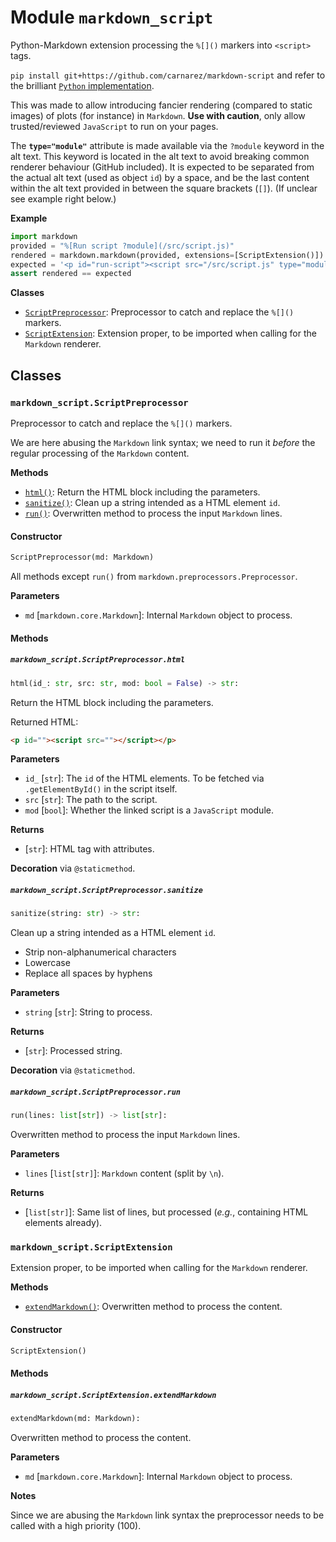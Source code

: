 # Module `markdown_script`

Python-Markdown extension processing the `%[]()` markers into `<script>` tags.

`pip install git+https://github.com/carnarez/markdown-script` and refer to the brilliant
[`Python` implementation](https://github.com/Python-Markdown/markdown).

This was made to allow introducing fancier rendering (compared to static images) of
plots (for instance) in `Markdown`. **Use with caution**, only allow trusted/reviewed
`JavaScript` to run on your pages.

The **`type="module"`** attribute is made available via the `?module` keyword in the alt
text. This keyword is located in the alt text to avoid breaking common renderer
behaviour (GitHub included). It is expected to be separated from the actual alt text
(used as object `id`) by a space, and be the last content within the alt text provided
in between the square brackets (`[]`). (If unclear see example right below.)

**Example**

```python
import markdown
provided = "%[Run script ?module](/src/script.js)"
rendered = markdown.markdown(provided, extensions=[ScriptExtension()])
expected = '<p id="run-script"><script src="/src/script.js" type="module"></script></p>'
assert rendered == expected
```

**Classes**

- [`ScriptPreprocessor`](#markdown_scriptscriptpreprocessor): Preprocessor to catch and
  replace the `%[]()` markers.
- [`ScriptExtension`](#markdown_scriptscriptextension): Extension proper, to be imported
  when calling for the `Markdown` renderer.

## Classes

### `markdown_script.ScriptPreprocessor`

Preprocessor to catch and replace the `%[]()` markers.

We are here abusing the `Markdown` link syntax; we need to run it *before* the regular
processing of the `Markdown` content.

**Methods**

- [`html()`](#markdown_scriptscriptpreprocessorhtml): Return the HTML block including
  the parameters.
- [`sanitize()`](#markdown_scriptscriptpreprocessorsanitize): Clean up a string intended
  as a HTML element `id`.
- [`run()`](#markdown_scriptscriptpreprocessorrun): Overwritten method to process the
  input `Markdown` lines.

#### Constructor

```python
ScriptPreprocessor(md: Markdown)
```

All methods except `run()` from `markdown.preprocessors.Preprocessor`.

**Parameters**

- `md` \[`markdown.core.Markdown`\]: Internal `Markdown` object to process.

#### Methods

##### `markdown_script.ScriptPreprocessor.html`

```python
html(id_: str, src: str, mod: bool = False) -> str:
```

Return the HTML block including the parameters.

Returned HTML:

```html
<p id=""><script src=""></script></p>
```

**Parameters**

- `id_` \[`str`\]: The `id` of the HTML elements. To be fetched via `.getElementById()`
  in the script itself.
- `src` \[`str`\]: The path to the script.
- `mod` \[`bool`\]: Whether the linked script is a `JavaScript` module.

**Returns**

- \[`str`\]: HTML tag with attributes.

**Decoration** via `@staticmethod`.

##### `markdown_script.ScriptPreprocessor.sanitize`

```python
sanitize(string: str) -> str:
```

Clean up a string intended as a HTML element `id`.

- Strip non-alphanumerical characters
- Lowercase
- Replace all spaces by hyphens

**Parameters**

- `string` \[`str`\]: String to process.

**Returns**

- \[`str`\]: Processed string.

**Decoration** via `@staticmethod`.

##### `markdown_script.ScriptPreprocessor.run`

```python
run(lines: list[str]) -> list[str]:
```

Overwritten method to process the input `Markdown` lines.

**Parameters**

- `lines` \[`list[str]`\]: `Markdown` content (split by `\n`).

**Returns**

- \[`list[str]`\]: Same list of lines, but processed (*e.g.*, containing HTML elements
  already).

### `markdown_script.ScriptExtension`

Extension proper, to be imported when calling for the `Markdown` renderer.

**Methods**

- [`extendMarkdown()`](#markdown_scriptscriptextensionextendmarkdown): Overwritten
  method to process the content.

#### Constructor

```python
ScriptExtension()
```

#### Methods

##### `markdown_script.ScriptExtension.extendMarkdown`

```python
extendMarkdown(md: Markdown):
```

Overwritten method to process the content.

**Parameters**

- `md` \[`markdown.core.Markdown`\]: Internal `Markdown` object to process.

**Notes**

Since we are abusing the `Markdown` link syntax the preprocessor needs to be called with
a high priority (100).

